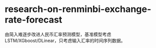# research-on-renminbi-exchange-rate-forecast
由简入难逐步改进人民币汇率预测模型，基准模型考虑LSTM/XGboost/DLinear，只考虑输入汇率的时间序列数据。
